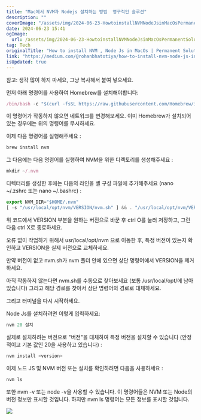 ```yaml
---
title: "Mac에서 NVM과 Nodejs 설치하는 방법  영구적인 솔루션"
description: ""
coverImage: "/assets/img/2024-06-23-HowtoinstallNVMNodeJsinMacOsPermanentSolution_0.png"
date: 2024-06-23 15:41
ogImage: 
  url: /assets/img/2024-06-23-HowtoinstallNVMNodeJsinMacOsPermanentSolution_0.png
tag: Tech
originalTitle: "How to install NVM , Node Js in MacOs | Permanent Solution"
link: "https://medium.com/@rohanbhatotiya/how-to-install-nvm-node-js-in-macos-permanent-solution-dc3b24616ecb"
isUpdated: true
---
```






참고: 생각 많이 하지 마세요, 그냥 복사해서 붙여 넣으세요.

먼저 아래 명령어를 사용하여 Homebrew를 설치해야합니다:

```js
/bin/bash -c "$(curl -fsSL https://raw.githubusercontent.com/Homebrew/install/HEAD/install.sh)"
```

이 명령어가 작동하지 않으면 네트워크를 변경해보세요.
이미 Homebrew가 설치되어있는 경우에는 위의 명령어를 무시하세요.

<div class="content-ad"></div>

이제 다음 명령어를 실행해주세요 :

```js
brew install nvm
```

그 다음에는 다음 명령어를 실행하여 NVM을 위한 디렉토리를 생성해주세요 :

```js
mkdir ~/.nvm
```

<div class="content-ad"></div>

디렉터리를 생성한 후에는 다음의 라인을 셸 구성 파일에 추가해주세요 (nano ~/.zshrc 또는 nano ~/.bashrc) :

```js
export NVM_DIR="$HOME/.nvm"
[ -s "/usr/local/opt/nvm/VERSION/nvm.sh" ] && . "/usr/local/opt/nvm/VERSION/nvm.sh"
```

위 코드에서 VERSION 부분을 원하는 버전으로 바꾼 후 ctrl O를 눌러 저장하고, 그런 다음 ctrl X로 종료하세요.

오류 없이 작업하기 위해서 usr/local/opt/nvm 으로 이동한 후, 특정 버전이 있는지 확인하고 VERSION을 실제 버전으로 교체하세요.

<div class="content-ad"></div>

만약 버전이 없고 nvm.sh가 nvm 폴더 안에 있으면 상단 명령어에서 VERSION을 제거하세요.

아직 작동하지 않는다면 nvm.sh를 수동으로 찾아보세요 (보통 /usr/local/opt/에 남아 있습니다) 그리고 해당 경로를 찾아서 상단 명령어의 경로로 대체하세요.

그리고 터미널을 다시 시작하세요.

Node Js를 설치하려면 이렇게 입력하세요:

<div class="content-ad"></div>

```js
nvm 20 설치
```

실제로 설치하려는 버전으로 "버전"을 대체하여 특정 버전을 설치할 수 있습니다 (안정적이고 기본 값인 20을 사용하고 있습니다) :

```js
nvm install <version>
```

이제 노드 JS 및 NVM 버전 또는 설치를 확인하려면 다음을 사용하세요 :

<div class="content-ad"></div>

```js
nvm ls
```

또한 nvm -v 또는 node -v을 사용할 수 있습니다. 이 명령어들은 NVM 또는 Node의 버전 정보만 표시할 것입니다. 하지만 nvm ls 명령어는 모든 정보를 표시할 것입니다.

<img src="/assets/img/2024-06-23-HowtoinstallNVMNodeJsinMacOsPermanentSolution_0.png" />